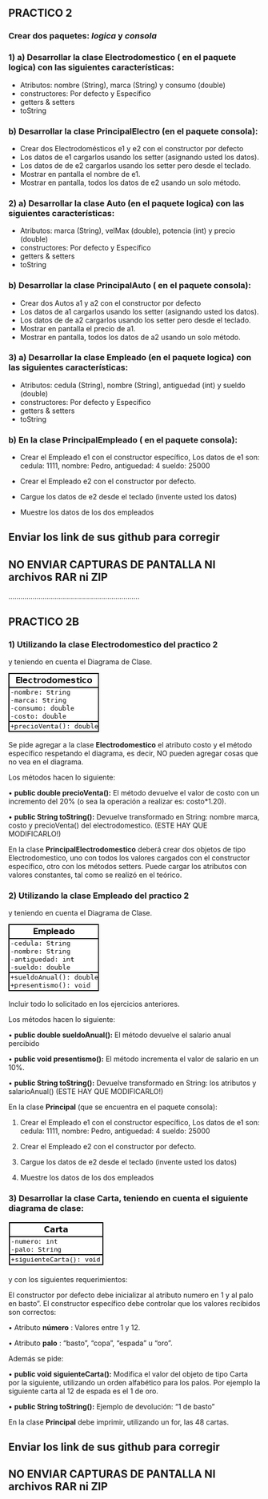 ## PRACTICO 2
### Crear dos paquetes: *logica* y *consola* 
### 1) a) Desarrollar la clase **Electrodomestico** ( en el paquete logica) con las siguientes características:

- Atributos: nombre (String), marca (String) y consumo (double)
- constructores: Por defecto y Específico
- getters & setters
- toString

### b) Desarrollar  la clase **PrincipalElectro** (en el paquete consola):

- Crear dos Electrodomésticos e1 y e2 con el constructor por defecto
- Los datos de e1 cargarlos usando los setter (asignando usted los datos).
- Los datos de de e2 cargarlos usando los setter pero desde el teclado.
- Mostrar en pantalla el nombre de e1.
- Mostrar en pantalla, todos los datos de e2 usando un solo método.

### 2) a) Desarrollar la clase **Auto** (en el paquete logica) con las siguientes características:

- Atributos: marca (String), velMax (double), potencia (int) y precio (double)
- constructores: Por defecto y Específico
- getters & setters
- toString

### b) Desarrollar  la clase **PrincipalAuto** ( en el paquete consola): 
- Crear dos Autos  a1 y a2 con el constructor por defecto
- Los datos de a1 cargarlos usando los setter (asignando usted los datos).
- Los datos de de a2 cargarlos usando los setter pero desde el teclado.
- Mostrar en pantalla el precio de a1.
- Mostrar en pantalla, todos los datos de a2 usando un solo método.

### 3) a) Desarrollar la clase **Empleado** (en el paquete logica) con las siguientes características:

- Atributos: cedula (String), nombre (String), antiguedad (int) y sueldo (double)
- constructores: Por defecto y Específico
- getters & setters
- toString

### b) En la clase **PrincipalEmpleado** ( en el paquete consola):

- Crear el Empleado e1 con el constructor específico, Los datos de e1 son: cedula: 1111, nombre: Pedro, antiguedad: 4 sueldo: 25000

- Crear el Empleado e2 con el constructor por defecto.

- Cargue los datos de e2 desde el teclado (invente usted los datos)

- Muestre los datos de los dos empleados  


## Enviar los link de sus github para corregir
## NO ENVIAR CAPTURAS DE PANTALLA NI archivos RAR ni ZIP

.................................................................


## PRACTICO 2B

### 1) Utilizando la clase Electrodomestico del practico 2 

y teniendo en cuenta el Diagrama de Clase.

![Clase Electrodomestico](./Electrodomestico.png)   

 Se pide agregar a la clase **Electrodomestico** el atributo costo y el método específico respetando el diagrama, es decir, NO pueden agregar cosas que no vea en el diagrama.

Los métodos hacen lo siguiente:

• **public double precioVenta():** El método devuelve el valor de costo con un incremento del 20% (o sea la operación a realizar es: costo*1.20).

• **public  String  toString():** Devuelve transformado en String: nombre marca, costo y precioVenta() del electrodomestico.     (ESTE HAY QUE MODIFICARLO!)

 

En la clase **PrincipalElectrodomestico** deberá crear dos objetos de tipo Electrodomestico, uno con todos los valores cargados con el constructor específico, otro con los métodos setters. Puede cargar los atributos con valores constantes, tal como se realizó en el teórico.

### 2) Utilizando la clase Empleado del practico 2 


y teniendo en cuenta el Diagrama de Clase.

![Clase Empleado](./Empleado.png)   

Incluir todo lo solicitado en los ejercicios anteriores.

Los métodos hacen lo siguiente:

•       **public double sueldoAnual():** El método devuelve el salario anual percibido

•       **public void presentismo():** El método incrementa el valor de salario en un 10%.

•       **public  String  toString():** Devuelve transformado en String: los atributos y salarioAnual() (ESTE HAY QUE MODIFICARLO!)

En  la clase **Principal** (que se encuentra en el paquete consola): 

1) Crear el Empleado e1 con el constructor específico, 
Los datos de e1 son: 
  cedula: 1111,
  nombre: Pedro,
  antiguedad: 4
  sueldo: 25000

2) Crear el Empleado e2 con el constructor por defecto.

3) Cargue los datos de e2 desde el teclado (invente usted los datos)

4) Muestre los datos de los dos empleados

### 3) Desarrollar la clase Carta, teniendo en cuenta el siguiente diagrama de clase:
![Clase Carta](./Carta.png)   


y con los siguientes requerimientos:

El constructor por defecto debe inicializar al atributo numero en 1 y al palo en basto”.
El constructor específico debe controlar que los valores recibidos son correctos:

• Atributo **número** : Valores entre 1 y 12.

• Atributo **palo** : “basto”, “copa”, “espada” u “oro”.

Además se pide:

• **public void  siguienteCarta():** Modifica el valor del objeto de tipo Carta por la siguiente, utilizando un orden alfabético para los palos. Por ejemplo la siguiente carta al 12 de espada es el 1 de oro.

• **public String toString():** Ejemplo de devolución: “1 de basto”


En la clase **Principal** debe imprimir, utilizando un for, las 48 cartas.

## Enviar los link de sus github para corregir
## NO ENVIAR CAPTURAS DE PANTALLA NI archivos RAR ni ZIP

